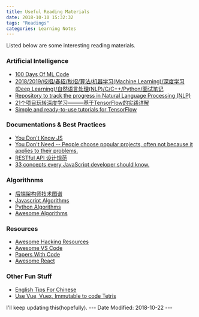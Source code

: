 ```yaml
---
title: Useful Reading Materials
date: 2018-10-10 15:32:32
tags: "Readings"
categories: Learning Notes  
---
```


Listed below are some interesting reading materials.


### Artificial Intelligence
- [100 Days Of ML Code](https://github.com/Avik-Jain/100-Days-Of-ML-Code)
- [2018/2019/校招/春招/秋招/算法/机器学习(Machine Learning)/深度学习(Deep Learning)/自然语言处理(NLP)/C/C++/Python/面试笔记](https://github.com/imhuay/Algorithm_Interview_Notes-Chinese)
- [Repository to track the progress in Natural Language Processing (NLP)](https://github.com/sebastianruder/NLP-progress)
- [21个项目玩转深度学习———基于TensorFlow的实践详解](https://github.com/hzy46/Deep-Learning-21-Examples)
- [Simple and ready-to-use tutorials for TensorFlow](https://github.com/open-source-for-science/TensorFlow-Course)

### Documentations & Best Practices
- [You Don't Know JS](https://github.com/getify/You-Dont-Know-JS)
- [You Don't Need -- People choose popular projects, often not because it applies to their problems.](https://github.com/you-dont-need)
- [RESTful API 设计规范](https://github.com/godruoyi/restful-api-specification)
- [ 33 concepts every JavaScript developer should know.](https://github.com/leonardomso/33-js-concepts)

### Algorithnms
- [后端架构师技术图谱](https://github.com/xingshaocheng/architect-awesome)
- [Javascript Algorithms](https://github.com/trekhleb/javascript-algorithms)
- [Python Algorithms](https://github.com/TheAlgorithms/Python)
- [Awesome Algorithms](https://github.com/apachecn/awesome-algorithm)

### Resources
- [Awesome Hacking Resources](https://github.com/vitalysim/Awesome-Hacking-Resources)
- [Awesome VS Code](https://github.com/viatsko/awesome-vscode)
- [Papers With Code](https://github.com/zziz/pwc)
- [Awesome React](https://github.com/enaqx/awesome-react)

### Other Fun Stuff
- [English Tips For Chinese](https://github.com/byoungd/English-level-up-tips-for-Chinese)
- [Use Vue, Vuex, Immutable to code Tetris](https://github.com/Binaryify/vue-tetris)



I'll keep updating this(hopefully).
--- Date Modified: 2018-10-22 ---